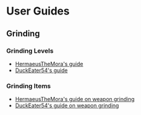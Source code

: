 # User Guides

## Grinding

### Grinding Levels

- [HermaeusTheMora's guide](./guide/HermaeusTheMora/level.md)
- [DuckEater54's guide](./guide/DuckEater54/level.md)

### Grinding Items
- [HermaeusTheMora's guide on weapon grinding](./guide/HermaeusTheMora/grindingweapons.md)
- [DuckEater54's guide on weapon grinding](./guide/DuckEater54/grindingweapons.md)